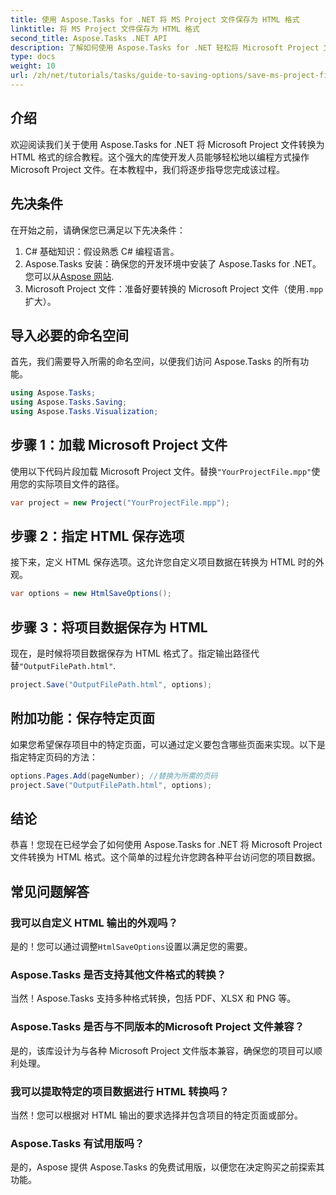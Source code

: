 ```yaml
---
title: 使用 Aspose.Tasks for .NET 将 MS Project 文件保存为 HTML 格式
linktitle: 将 MS Project 文件保存为 HTML 格式
second_title: Aspose.Tasks .NET API
description: 了解如何使用 Aspose.Tasks for .NET 轻松将 Microsoft Project 文件 (.mpp) 转换为 HTML 格式。本综合教程提供分步说明，包括如何加载项目文件、自定义 HTML 输出以及保存特定页面。
type: docs
weight: 10
url: /zh/net/tutorials/tasks/guide-to-saving-options/save-ms-project-files-to-html-format/
---
```

## 介绍

欢迎阅读我们关于使用 Aspose.Tasks for .NET 将 Microsoft Project 文件转换为 HTML 格式的综合教程。这个强大的库使开发人员能够轻松地以编程方式操作 Microsoft Project 文件。在本教程中，我们将逐步指导您完成该过程。

## 先决条件

在开始之前，请确保您已满足以下先决条件：

1. C# 基础知识：假设熟悉 C# 编程语言。
2. Aspose.Tasks 安装：确保您的开发环境中安装了 Aspose.Tasks for .NET。您可以从[Aspose 网站](https://www.aspose.com).
3. Microsoft Project 文件：准备好要转换的 Microsoft Project 文件（使用`.mpp`扩大）。

## 导入必要的命名空间

首先，我们需要导入所需的命名空间，以便我们访问 Aspose.Tasks 的所有功能。

```csharp
using Aspose.Tasks;
using Aspose.Tasks.Saving;
using Aspose.Tasks.Visualization;
```

## 步骤 1：加载 Microsoft Project 文件

使用以下代码片段加载 Microsoft Project 文件。替换`"YourProjectFile.mpp"`使用您的实际项目文件的路径。

```csharp
var project = new Project("YourProjectFile.mpp");
```

## 步骤 2：指定 HTML 保存选项

接下来，定义 HTML 保存选项。这允许您自定义项目数据在转换为 HTML 时的外观。

```csharp
var options = new HtmlSaveOptions();
```

## 步骤 3：将项目数据保存为 HTML

现在，是时候将项目数据保存为 HTML 格式了。指定输出路径代替`"OutputFilePath.html"`.

```csharp
project.Save("OutputFilePath.html", options);
```

## 附加功能：保存特定页面

如果您希望保存项目中的特定页面，可以通过定义要包含哪些页面来实现。以下是指定特定页码的方法：

```csharp
options.Pages.Add(pageNumber); //替换为所需的页码
project.Save("OutputFilePath.html", options);
```

## 结论

恭喜！您现在已经学会了如何使用 Aspose.Tasks for .NET 将 Microsoft Project 文件转换为 HTML 格式。这个简单的过程允许您跨各种平台访问您的项目数据。

## 常见问题解答

### 我可以自定义 HTML 输出的外观吗？
是的！您可以通过调整`HtmlSaveOptions`设置以满足您的需要。

### Aspose.Tasks 是否支持其他文件格式的转换？
当然！Aspose.Tasks 支持多种格式转换，包括 PDF、XLSX 和 PNG 等。

### Aspose.Tasks 是否与不同版本的Microsoft Project 文件兼容？
是的，该库设计为与各种 Microsoft Project 文件版本兼容，确保您的项目可以顺利处理。

### 我可以提取特定的项目数据进行 HTML 转换吗？
当然！您可以根据对 HTML 输出的要求选择并包含项目的特定页面或部分。

### Aspose.Tasks 有试用版吗？
是的，Aspose 提供 Aspose.Tasks 的免费试用版，以便您在决定购买之前探索其功能。